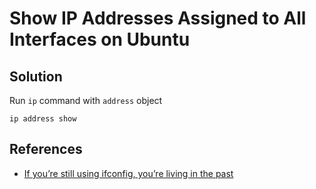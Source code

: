 # Show IP Addresses Assigned to All Interfaces on Ubuntu

## Solution
Run `ip` command with `address` object

```
ip address show
```

## References
* [If you’re still using ifconfig, you’re living in the past](https://ubuntu.com/blog/if-youre-still-using-ifconfig-youre-living-in-the-past)
